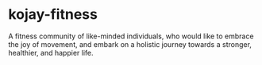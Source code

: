 # kojay-fitness
A fitness community of like-minded individuals, who would like to embrace the joy of movement, and embark on a holistic journey towards a stronger, healthier, and happier life.
